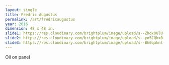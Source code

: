 ```yaml
---
layout: single
title: Fredric Augustus
permalink: /art/fredricaugustus
year: 2016
dimension: 48 x 48 in.
slide1: https://res.cloudinary.com/brightplum/image/upload/s--Zhdx0UlU--/t_cropcenter1200x1200/v1497221346/ashleyjan/Fredric_20Augustus.jpg
slide2: https://res.cloudinary.com/brightplum/image/upload/s--yo5CQbx0--/t_cropsouth800x600/v1497221346/ashleyjan/Fredric_20Augustus.jpg
slide3: https://res.cloudinary.com/brightplum/image/upload/s--Bk6qaknl--/t_cropnorth800x600/v1497221346/ashleyjan/Fredric_20Augustus.jpg
---
```


Oil on panel
